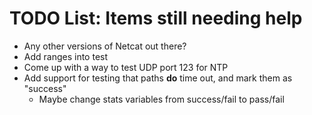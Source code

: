 
# TODO List: Items still needing help

- Any other versions of Netcat out there?
- Add ranges into test
- Come up with a way to test UDP port 123 for NTP
- Add support for testing that paths **do** time out, and mark them as "success"
   - Maybe change stats variables from success/fail to pass/fail

